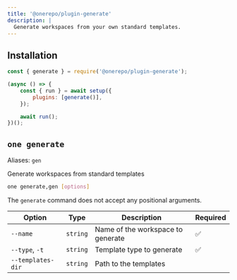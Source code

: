 ```yaml
---
title: '@onerepo/plugin-generate'
description: |
  Generate workspaces from your own standard templates.
---
```


## Installation

```js
const { generate } = require('@onerepo/plugin-generate');

(async () => {
	const { run } = await setup({
		plugins: [generate()],
	});

	await run();
})();
```

<!-- start-onerepo-sentinel -->

## `one generate`

Aliases: `gen`

Generate workspaces from standard templates

```sh
one generate,gen [options]
```

The `generate` command does not accept any positional arguments.

| Option            | Type     | Description                       | Required |
| ----------------- | -------- | --------------------------------- | -------- |
| `--name`          | `string` | Name of the workspace to generate | ✅       |
| `--type`, `-t`    | `string` | Template type to generate         | ✅       |
| `--templates-dir` | `string` | Path to the templates             |          |

<!-- end-onerepo-sentinel -->
